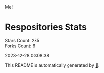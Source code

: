 Me!

# Respositories Stats
Stars Count: 235  
Forks Count: 6

2023-12-28 00:08:38  

This README is automatically generated by [🐰](https://github.com/rnitta/rnitta).
